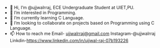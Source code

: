 - 👋 Hi, I’m @ujjwalrraj, ECE Undergraduate Student at UIET,PU.
- 👀 I’m interested in Programming.
- 🌱 I’m currently learning C Language.
- 💞️ I’m looking to collaborate on projects based on Programming using C Language.
- 📫 How to reach me
      Email- ujjwalrraj@gmail.com
      Instagram-@ujjwalrraj
      Linkdin-https://www.linkedin.com/in/ujjwal-raj-07b193226

<!---
ujjwalrraj/ujjwalrraj is a ✨ special ✨ repository because its `README.md` (this file) appears on your GitHub profile.
You can click the Preview link to take a look at your changes.
--->
